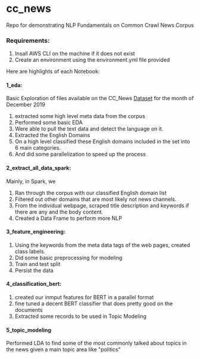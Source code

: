 # cc_news

Repo for demonstrating NLP Fundamentals on Common Crawl News Corpus

### Requirements:

1. Insall AWS CLI on the machine if it does not exist
2. Create an environment using the environment.yml file provided

Here are highlights of each Notebook:

#### 1_eda:
Basic Exploration of files available on the CC_News [Dataset](https://commoncrawl.org/2016/10/news-dataset-available/) for the month of December 2019
1. extracted some high level meta data from the corpus
2. Performed some basic EDA
3. Were able to pull the text data and detect the language on it.
4. Extracted the English Domains
5. On a high level classified these English domains included in the set into 6 main categories.
6. And did some parallelization to speed up the process

#### 2_extract_all_data_spark:
Mainly, in Spark, we
1. Ran through the corpus with our classified English domain list
2. Filtered out other domains that are most likely not news channels.
3. From the individual webpage, scraped title description and keywords if there are any and the body content.
4. Created a Data Frame to perform more NLP

#### 3_feature_engineering:
1. Using the keywords from the meta data tags of the web pages, created class labels.
2. Did some basic preprocessing for modeling
3. Train and test split
4. Persist the data

#### 4_classification_bert:
1. created our inmput features for BERT in a parallel format
2. fine tuned a decent BERT classifier that does pretty good on the documents
3. Extracted some records to be used in Topic Modeling

#### 5_topic_modeling
Performed LDA to find some of the most commonly talked about topics in the news given a main topic area like "politics"

